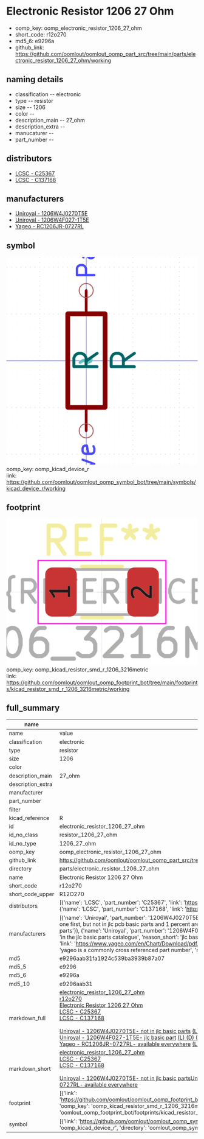 # Electronic Resistor 1206 27 Ohm

  
* oomp_key: oomp_electronic_resistor_1206_27_ohm 
* short_code: r12o270
* md5_6: e9296a  
* github_link: https://github.com/oomlout/oomlout_oomp_part_src/tree/main/parts/electronic_resistor_1206_27_ohm/working  
## naming details
* classification -- electronic
* type -- resistor
* size -- 1206
* color -- 
* description_main -- 27_ohm
* description_extra -- 
* manucaturer -- 
* part_number -- 

## distributors
* [LCSC - C25367](https://lcsc.com/product-detail/C25367.html)  
* [LCSC - C137168](https://lcsc.com/product-detail/C137168.html)  

## manufacturers
* [Uniroyal - 1206W4J0270T5E]()  
* [Uniroyal - 1206W4F027-1T5E]()  
* [Yageo - RC1206JR-0727RL](https://www.yageo.com/en/Chart/Download/pdf/RC1206JR-0727RL)  

## symbol

![](symbol/0/working/working_600.png)  
oomp_key: oomp_kicad_device_r  
link: https://github.com/oomlout/oomlout_oomp_symbol_bot/tree/main/symbols/kicad_device_r/working  

## footprint

![](footprint/0/working/working_600.png)  
oomp_key: oomp_kicad_resistor_smd_r_1206_3216metric  
link: https://github.com/oomlout/oomlout_oomp_footprint_bot/tree/main/footprints/kicad_resistor_smd_r_1206_3216metric/working  

## full_summary
| name | value | 
| --- | --- | 
| name | value | 
| classification | electronic | 
| type | resistor | 
| size | 1206 | 
| color |  | 
| description_main | 27_ohm | 
| description_extra |  | 
| manufacturer |  | 
| part_number |  | 
| filter |  | 
| kicad_reference | R | 
| id | electronic_resistor_1206_27_ohm | 
| id_no_class | resistor_1206_27_ohm | 
| id_no_type | 1206_27_ohm | 
| oomp_key | oomp_electronic_resistor_1206_27_ohm | 
| github_link | https://github.com/oomlout/oomlout_oomp_part_src/tree/main/parts/electronic_resistor_1206_27_ohm/working | 
| directory | parts/electronic_resistor_1206_27_ohm | 
| name | Electronic Resistor 1206 27 Ohm | 
| short_code | r12o270 | 
| short_code_upper | R12O270 | 
| distributors | [{'name': 'LCSC', 'part_number': 'C25367', 'link': 'https://lcsc.com/product-detail/C25367.html', 'id': 'distributor_lcsc'}, {'name': 'LCSC', 'part_number': 'C137168', 'link': 'https://lcsc.com/product-detail/C137168.html', 'id': 'distributor_lcsc'}] | 
| manufacturers | [{'name': 'Uniroyal', 'part_number': '1206W4J0270T5E', 'link': '', 'id': 'manufacturer_uniroyal', 'note': {'reason': 'did this one first, but not in jlc pcb basic parts and 1 percent are and they are the same price', 'reason_short': 'not in jlc basic parts'}}, {'name': 'Uniroyal', 'part_number': '1206W4F027-1T5E', 'link': '', 'id': 'manufacturer_uniroyal', 'note': {'reason': 'in the jlc basic parts catalogue', 'reason_short': 'jlc basic part'}}, {'name': 'Yageo', 'part_number': 'RC1206JR-0727RL', 'link': 'https://www.yageo.com/en/Chart/Download/pdf/RC1206JR-0727RL', 'id': 'manufacturer_yageo', 'note': {'reason': 'yageo is a commonly cross referenced part number', 'reason_short': 'available everywhere'}}] | 
| md5 | e9296aab31fa1924c539ba3939b87a07 | 
| md5_5 | e9296 | 
| md5_6 | e9296a | 
| md5_10 | e9296aab31 | 
| markdown_full | [electronic_resistor_1206_27_ohm](https://github.com/oomlout/oomlout_oomp_part_src/tree/main/parts/electronic_resistor_1206_27_ohm/working)<br>[r12o270](https://github.com/oomlout/oomlout_oomp_part_src/tree/main/parts/electronic_resistor_1206_27_ohm/working)<br>[Electronic Resistor 1206 27 Ohm](https://github.com/oomlout/oomlout_oomp_part_src/tree/main/parts/electronic_resistor_1206_27_ohm/working)<br>[LCSC - C25367<br>](https://lcsc.com/product-detail/C25367.html)[LCSC - C137168<br>](https://lcsc.com/product-detail/C137168.html)<br>[Uniroyal - 1206W4J0270T5E- not in jlc basic parts]() [(L)  ](https://www.lcsc.com/search?q=1206W4J0270T5E)[(D)  ](https://www.digikey.com/en/products?keywords=1206W4J0270T5E)[(M)  ](https://www.mouser.com/Search/Refine?Keyword=1206W4J0270T5E)[(N)  ](https://www.newark.com/search?st=1206W4J0270T5E)[(SZ)  ](https://so.szlcsc.com/global.html?k=1206W4J0270T5E)<br>[Uniroyal - 1206W4F027-1T5E- jlc basic part]() [(L)  ](https://www.lcsc.com/search?q=1206W4F027-1T5E)[(D)  ](https://www.digikey.com/en/products?keywords=1206W4F027-1T5E)[(M)  ](https://www.mouser.com/Search/Refine?Keyword=1206W4F027-1T5E)[(N)  ](https://www.newark.com/search?st=1206W4F027-1T5E)[(SZ)  ](https://so.szlcsc.com/global.html?k=1206W4F027-1T5E)<br>[Yageo - RC1206JR-0727RL- available everywhere](https://www.yageo.com/en/Chart/Download/pdf/RC1206JR-0727RL) [(L)  ](https://www.lcsc.com/search?q=RC1206JR-0727RL)[(D)  ](https://www.digikey.com/en/products?keywords=RC1206JR-0727RL)[(M)  ](https://www.mouser.com/Search/Refine?Keyword=RC1206JR-0727RL)[(N)  ](https://www.newark.com/search?st=RC1206JR-0727RL)[(SZ)  ](https://so.szlcsc.com/global.html?k=RC1206JR-0727RL)<br> | 
| markdown_short | [electronic_resistor_1206_27_ohm](https://github.com/oomlout/oomlout_oomp_part_src/tree/main/parts/electronic_resistor_1206_27_ohm/working)<br>[LCSC - C25367<br>](https://lcsc.com/product-detail/C25367.html)[LCSC - C137168<br>](https://lcsc.com/product-detail/C137168.html)<br>[Uniroyal - 1206W4J0270T5E- not in jlc basic parts]()[Uniroyal - 1206W4F027-1T5E- jlc basic part]()[Yageo - RC1206JR-0727RL- available everywhere](https://www.yageo.com/en/Chart/Download/pdf/RC1206JR-0727RL) | 
| footprint | [{'link': 'https://github.com/oomlout/oomlout_oomp_footprint_bot/tree/main/foootprntss/kicad_resistor_smd_r_1206_3216metric', 'oomp_key': 'oomp_kicad_resistor_smd_r_1206_3216metric', 'directory': 'oomlout_oomp_footprint_bot/footprints/kicad_resistor_smd_r_1206_3216metric//working/working.kicad_mod'}] | 
| symbol | [{'link': 'https://github.com/oomlout/oomlout_oomp_symbol_bot/tree/main/symbols/kicad_device_r', 'oomp_key': 'oomp_kicad_device_r', 'directory': 'oomlout_oomp_symbol_bot/symbols/kicad_device_r//working/working.kicad_sym'}] | 
